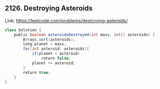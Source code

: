 ## 2126. Destroying Asteroids
Link: https://leetcode.com/problems/destroying-asteroids/

```java
class Solution {
    public boolean asteroidsDestroyed(int mass, int[] asteroids) {
        Arrays.sort(asteroids);
        long planet = mass;
        for(int asteroid: asteroids){
            if(planet < asteroid)
                return false;
            planet += asteroid;
        }
        return true;
    }
}
```
